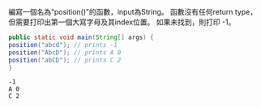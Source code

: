 編寫一個名為“position()”的函數，input為String。
函數沒有任何return type，但需要打印出第一個大寫字母及其index位置。 
如果未找到，則打印 -1。

```java
public static void main(String[] args) {
position("abcd"); // prints -1
position("AbcD"); // prints A 0
position("abCD"); // prints C 2
}
```

```text
-1
A 0
C 2

```

